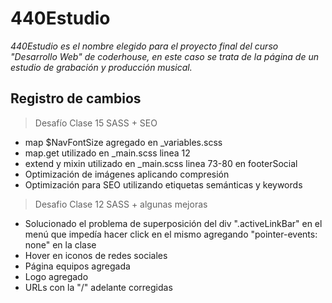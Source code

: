 # 440Estudio

_440Estudio es el nombre elegido para el proyecto final del curso "Desarrollo Web" de coderhouse, en este caso se trata de la página de un estudio de grabación y producción musical._

## Registro de cambios

> Desafío Clase 15 SASS + SEO

+ map $NavFontSize agregado en _variables.scss
+ map.get utilizado en _main.scss linea 12
+ extend y mixin utilizado en _main.scss linea 73-80 en footerSocial
+ Optimización de imágenes aplicando compresión
+ Optimización para SEO utilizando etiquetas semánticas y keywords

> Desafio Clase 12 SASS + algunas mejoras

+ Solucionado el problema de superposición del div ".activeLinkBar" en el  menú que impedía hacer click en el mismo agregando "pointer-events: none" en la clase
+ Hover en iconos de redes sociales
+ Página equipos agregada
+ Logo agregado
+ URLs con la "/" adelante corregidas